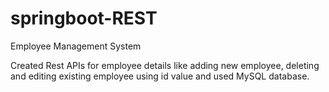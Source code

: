 # springboot-REST
Employee Management System

Created Rest APIs for employee details like adding new employee, deleting and editing existing employee using id value and used MySQL database.
